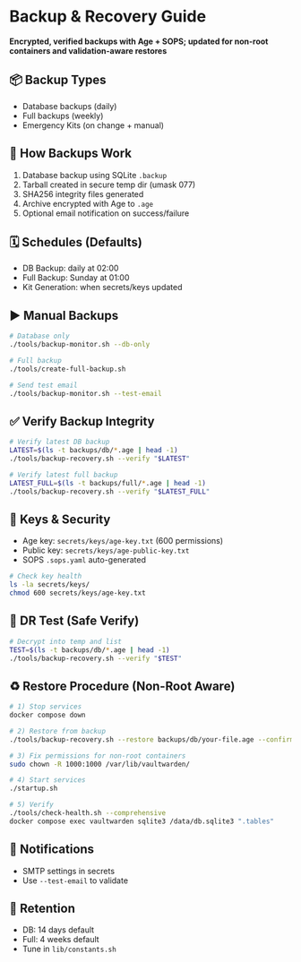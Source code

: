# Backup & Recovery Guide

**Encrypted, verified backups with Age + SOPS; updated for non-root containers and validation-aware restores**

## 📦 Backup Types

- Database backups (daily)
- Full backups (weekly)
- Emergency Kits (on change + manual)

## 🔄 How Backups Work

1. Database backup using SQLite `.backup`
2. Tarball created in secure temp dir (umask 077)
3. SHA256 integrity files generated
4. Archive encrypted with Age to `.age`
5. Optional email notification on success/failure

## 🗓 Schedules (Defaults)

- DB Backup: daily at 02:00
- Full Backup: Sunday at 01:00
- Kit Generation: when secrets/keys updated

## ▶️ Manual Backups

```bash
# Database only
./tools/backup-monitor.sh --db-only

# Full backup
./tools/create-full-backup.sh

# Send test email
./tools/backup-monitor.sh --test-email
```

## ✅ Verify Backup Integrity

```bash
# Verify latest DB backup
LATEST=$(ls -t backups/db/*.age | head -1)
./tools/backup-recovery.sh --verify "$LATEST"

# Verify latest full backup
LATEST_FULL=$(ls -t backups/full/*.age | head -1)
./tools/backup-recovery.sh --verify "$LATEST_FULL"
```

## 🔐 Keys & Security

- Age key: `secrets/keys/age-key.txt` (600 permissions)
- Public key: `secrets/keys/age-public-key.txt`
- SOPS `.sops.yaml` auto-generated

```bash
# Check key health
ls -la secrets/keys/
chmod 600 secrets/keys/age-key.txt
```

## 🧪 DR Test (Safe Verify)

```bash
# Decrypt into temp and list
TEST=$(ls -t backups/db/*.age | head -1)
./tools/backup-recovery.sh --verify "$TEST"
```

## ♻️ Restore Procedure (Non-Root Aware)

```bash
# 1) Stop services
docker compose down

# 2) Restore from backup
./tools/backup-recovery.sh --restore backups/db/your-file.age --confirm

# 3) Fix permissions for non-root containers
sudo chown -R 1000:1000 /var/lib/vaultwarden/

# 4) Start services
./startup.sh

# 5) Verify
./tools/check-health.sh --comprehensive
docker compose exec vaultwarden sqlite3 /data/db.sqlite3 ".tables"
```

## 📧 Notifications

- SMTP settings in secrets
- Use `--test-email` to validate

## 🧹 Retention

- DB: 14 days default
- Full: 4 weeks default
- Tune in `lib/constants.sh`
